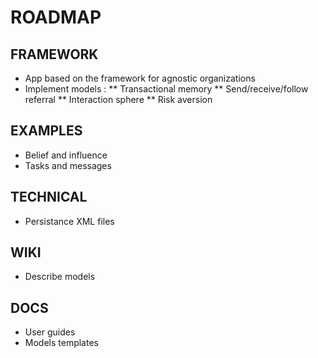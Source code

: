 # ROADMAP

## FRAMEWORK
* App based on the framework for agnostic organizations
* Implement models :
** Transactional memory
** Send/receive/follow referral
** Interaction sphere
** Risk aversion

## EXAMPLES
* Belief and influence
* Tasks and messages

## TECHNICAL
* Persistance XML files

## WIKI
* Describe models

## DOCS
* User guides
* Models templates
